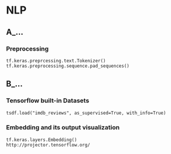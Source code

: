 
# NLP

## A_...

### Preprocessing
```
tf.keras.preprcessing.text.Tokenizer()
tf.keras.preprocessing.sequence.pad_sequences()
```


## B_...

### Tensorflow built-in Datasets
```
tsdf.load("imdb_reviews", as_supervised=True, with_info=True)
```
### Embedding and its output visualization
```
tf.keras.layers.Embedding()
http://projector.tensorflow.org/
```
